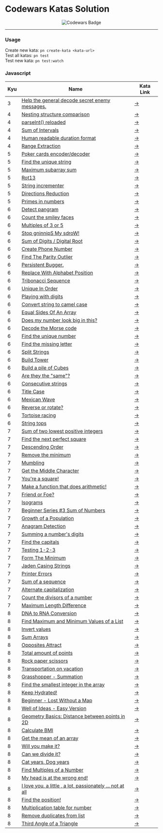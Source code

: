 # Codewars Katas Solution

<div align="center">

![Codewars Badge](https://www.codewars.com/users/amahmod/badges/large)

</div>

<hr>

### Usage

Create new kata: `pn create-kata <kata-url>`<br>
Test all katas: `pn test`<br>
Test new kata: `pn test:watch`

### Javascript

| Kyu | Name                                                                                                                                             | Kata Link                                                    |
| --- | ------------------------------------------------------------------------------------------------------------------------------------------------ | ------------------------------------------------------------ |
| 3   | [Help the general decode secret enemy messages.](javascript/3_help_the_general_decode_secret_enemy_messages./index.js)                           | [→](https://www.codewars.com/kata/52cf02cd825aef67070008fa)  |
| 4   | [Nesting structure comparison](javascript/4_kyu_nesting_structure_comparison/index.js)                                                           | [→](https://www.codewars.com/kata/520446778469526ec0000001)  |
| 4   | [parseInt() reloaded](javascript/4_kyu_parseInt_reloaded/index.js)                                                                               | [→](https://www.codewars.com/kata/525c7c5ab6aecef16e0001a5)  |
| 4   | [Sum of Intervals](javascript/4_sum_of_intervals/index.js)                                                                                       | [→](https://www.codewars.com/kata/52b7ed099cdc285c300001cd)  |
| 4   | [Human readable duration format](javascript/4_human_readable_duration_format/index.js)                                                           | [→](https://www.codewars.com/kata/52742f58faf5485cae000b9a)  |
| 4   | [Range Extraction](javascript/4_range_extraction/index.js)                                                                                       | [→](https://www.codewars.com/kata/51ba717bb08c1cd60f00002f)  |
| 5   | [Poker cards encoder/decoder](javascript/5_poker_cards_encoder_decoder/index.js)                                                                 | [→](https://www.codewars.com/kata/52ebe4608567ade7d700044a)  |
| 5   | [Find the unique string](javascript/5_kyu_find_the_unique_string/index.js)                                                                       | [→](https://www.codewars.com/kata/585d8c8a28bc7403ea0000c3)  |
| 5   | [Maximum subarray sum](javascript/5_kyu_maximum_subarray_sum/index.js)                                                                           | [→](https://www.codewars.com/kata/54521e9ec8e60bc4de000d6c)  |
| 5   | [Rot13](javascript/5_kyu_rot13/index.js)                                                                                                         | [→](https://www.codewars.com/kata/530e15517bc88ac656000716)  |
| 5   | [String incrementer](javascript/5_kyu_string_incrementer/index.js)                                                                               | [→](https://www.codewars.com/kata/54a91a4883a7de5d7800009c)  |
| 5   | [Directions Reduction](javascript/5_kyu_directions_reduction/index.js)                                                                           | [→](https://www.codewars.com/kata/550f22f4d758534c1100025a)  |
| 5   | [Primes in numbers](javascript/5_kyu_primes_in_numbers/index.js)                                                                                 | [→](https://www.codewars.com/kata/54d512e62a5e54c96200019e)  |
| 6   | [Detect pangram](javascript/6_kyu_detect_pangram/index.js)                                                                                       | [→](https://www.codewars.com/kata/545cedaa9943f7fe7b000048)  |
| 6   | [Count the smiley faces](javascript/6_kyu_count_the_smiley_faces/index.js)                                                                       | [→](https://www.codewars.com/kata/583203e6eb35d7980400002a)  |
| 6   | [Multiples of 3 or 5](javascript/6_multiples_of_3_or_5/index.js)                                                                                 | [→](https://www.codewars.com/kata/514b92a657cdc65150000006)  |
| 6   | [Stop gninnipS My sdroW!](javascript/6_stop_gninnips_my_sdrow!/index.js)                                                                         | [→](https://www.codewars.com/kata/5264d2b162488dc400000001)  |
| 6   | [Sum of Digits / Digital Root](javascript/6_sum_of_digits___digital_root/index.js)                                                               | [→](https://www.codewars.com/kata/541c8630095125aba6000c00)  |
| 6   | [Create Phone Number](javascript/6_create_phone_number/index.js)                                                                                 | [→](https://www.codewars.com/kata/525f50e3b73515a6db000b83)  |
| 6   | [Find The Parity Outlier](javascript/6_find_the_parity_outlier/index.js)                                                                         | [→](https://www.codewars.com/kata/5526fc09a1bbd946250002dc)  |
| 6   | [Persistent Bugger.](javascript/6_persistent_bugger./index.js)                                                                                   | [→](https://www.codewars.com/kata/55bf01e5a717a0d57e0000ec)  |
| 6   | [Replace With Alphabet Position](javascript/6_replace_with_alphabet_position/index.js)                                                           | [→](https://www.codewars.com/kata/546f922b54af40e1e90001da)  |
| 6   | [Tribonacci Sequence](javascript/6_tribonacci_sequence/index.js)                                                                                 | [→](https://www.codewars.com/kata/556deca17c58da83c00002db)  |
| 6   | [Unique In Order](javascript/6_unique_in_order/index.js)                                                                                         | [→](https://www.codewars.com/kata/54e6533c92449cc251001667)  |
| 6   | [Playing with digits](javascript/6_playing_with_digits/index.js)                                                                                 | [→](https://www.codewars.com/kata/5552101f47fc5178b1000050)  |
| 6   | [Convert string to camel case](javascript/6_convert_string_to_camel_case/index.js)                                                               | [→](https://www.codewars.com/kata/517abf86da9663f1d2000003)  |
| 6   | [Equal Sides Of An Array](javascript/6_equal_sides_of_an_array/index.js)                                                                         | [→](https://www.codewars.com/kata/5679aa472b8f57fb8c000047)  |
| 6   | [Does my number look big in this?](javascript/6_kyu_does_my_number_look_big_in_this_/index.js)                                                   | [→](https://www.codewars.com/kata/5287e858c6b5a9678200083c)  |
| 6   | [Decode the Morse code ](javascript/6_kyu_decode_the_morse_code_/index.js)                                                                       | [→](https://www.codewars.com/kata/54b724efac3d5402db00065e)  |
| 6   | [Find the unique number](javascript/6_kyu_find_the_unique_number/index.js)                                                                       | [→](https://www.codewars.com/kata/585d7d5adb20cf33cb000235)  |
| 6   | [Find the missing letter](javascript/6_kyu_find_the_missing_letter/index.js)                                                                     | [→](https://www.codewars.com/kata/5839edaa6754d6fec10000a2)  |
| 6   | [Split Strings](javascript/6_kyu_split_strings/index.js)                                                                                         | [→](https://www.codewars.com/kata/515de9ae9dcfc28eb6000001)  |
| 6   | [Build Tower](javascript/6_kyu_build_tower/index.js)                                                                                             | [→](https://www.codewars.com/kata/576757b1df89ecf5bd00073b)  |
| 6   | [Build a pile of Cubes](javascript/6_kyu_build_a_pile_of_cubes/index.js)                                                                         | [→](https://www.codewars.com/kata/5592e3bd57b64d00f3000047)  |
| 6   | [Are they the "same"?](javascript/6_kyu_are_they_the_same/index.js)                                                                              | [→](https://www.codewars.com/kata/550498447451fbbd7600041c)  |
| 6   | [Consecutive strings](javascript/6_kyu_consecutive_strings/index.js)                                                                             | [→](https://www.codewars.com/kata/56a5d994ac971f1ac500003e)  |
| 6   | [Title Case](javascript/6_kyu_title_case/index.js)                                                                                               | [→](https://www.codewars.com/kata/5202ef17a402dd033c000009)  |
| 6   | [Mexican Wave](javascript/6_kyu_mexican_wave/index.js)                                                                                           | [→](https://www.codewars.com/kata/58f5c63f1e26ecda7e000029)  |
| 6   | [Reverse or rotate?](javascript/6_kyu_reverse_or_rotate_/index.js)                                                                               | [→](https://www.codewars.com/kata/56b5afb4ed1f6d5fb0000991)  |
| 6   | [Tortoise racing](javascript/6_kyu_tortoise_racing/index.js)                                                                                     | [→](https://www.codewars.com/kata/55e2adece53b4cdcb900006c)  |
| 6   | [String tops](javascript/6_kyu_string_tops/index.js)                                                                                             | [→](https://www.codewars.com/kata/59b7571bbf10a48c75000070)  |
| 7   | [Sum of two lowest positive integers](javascript/7_kyu_sum_of_two_lowest_positive_integer/index.js)                                              | [→](https://www.codewars.com/kata/558fc85d8fd1938afb000014)  |
| 7   | [Find the next perfect square](javascript/7_kyu_find_the_next_perfect_square/index.js)                                                           | [→](https://www.codewars.com/kata/56269eb78ad2e4ced1000013)  |
| 7   | [Descending Order](javascript/7_kyu_descending_order/index.js)                                                                                   | [→](https://www.codewars.com/kata/5467e4d82edf8bbf40000155)  |
| 7   | [Remove the minimum](javascript/7_kyu_remove_the_minimum/index.js)                                                                               | [→](https://www.codewars.com/kata/563cf89eb4747c5fb100001b)  |
| 7   | [Mumbling](javascript/7_mumbling/index.js)                                                                                                       | [→](https://www.codewars.com/kata/5667e8f4e3f572a8f2000039)  |
| 7   | [Get the Middle Character](javascript/7_get_the_middle_character/index.js)                                                                       | [→](https://www.codewars.com/kata/56747fd5cb988479af000028)  |
| 7   | [You're a square!](javascript/7_you're_a_square!/index.js)                                                                                       | [→](https://www.codewars.com/kata/54c27a33fb7da0db0100040e)  |
| 7   | [Make a function that does arithmetic!](javascript/7_kyu_make_a_function_that_does_arithmetic!/index.js)                                         | [→](https://www.codewars.com/kata/583f158ea20cfcbeb400000a)  |
| 7   | [Friend or Foe?](javascript/7_kyu_friend_or_foe_/index.js)                                                                                       | [→](https://www.codewars.com/kata/55b42574ff091733d900002f)  |
| 7   | [Isograms](javascript/7_kyu_isograms/index.js)                                                                                                   | [→](https://www.codewars.com/kata/54ba84be607a92aa900000f1)  |
| 7   | [Beginner Series #3 Sum of Numbers](javascript/7_kyu_beginner_series_#3_sum_of_numbers/index.js)                                                 | [→](https://www.codewars.com/kata/55f2b110f61eb01779000053)  |
| 7   | [Growth of a Population](javascript/7_kyu_growth_of_a_population/index.js)                                                                       | [→](https://www.codewars.com/kata/563b662a59afc2b5120000c6)  |
| 7   | [Anagram Detection](javascript/7_kyu_anagram_detection/index.js)                                                                                 | [→](https://www.codewars.com/kata/529eef7a9194e0cbc1000255)  |
| 7   | [Summing a number's digits](javascript/7_kyu_summing_a_number's_digits/index.js)                                                                 | [→](https://www.codewars.com/kata/52f3149496de55aded000410)  |
| 7   | [Find the capitals](javascript/7_kyu_find_the_capitals/index.js)                                                                                 | [→](https://www.codewars.com/kata/539ee3b6757843632d00026b)  |
| 7   | [Testing 1-2-3](javascript/7_kyu_testing_1-2-3/index.js)                                                                                         | [→](https://www.codewars.com/kata/54bf85e3d5b56c7a05000cf9)  |
| 7   | [Form The Minimum](javascript/7_kyu_form_the_minimum/index.js)                                                                                   | [→](https://www.codewars.com/kata/5ac6932b2f317b96980000ca)  |
| 7   | [Jaden Casing Strings](javascript/7_kyu_jaden_casing_strings/index.js)                                                                           | [→](https://www.codewars.com/kata/5390bac347d09b7da40006f6)  |
| 7   | [Printer Errors](javascript/7_kyu_printer_errors/index.js)                                                                                       | [→](https://www.codewars.com/kata/56541980fa08ab47a0000040)  |
| 7   | [Sum of a sequence](javascript/7_kyu_sum_of_a_sequence/index.js)                                                                                 | [→](https://www.codewars.com/kata/586f6741c66d18c22800010a)  |
| 7   | [Alternate capitalization](javascript/7_kyu_alternate_capitalization/index.js)                                                                   | [→](https://www.codewars.com/kata/59cfc000aeb2844d16000075)  |
| 7   | [Count the divisors of a number](javascript/7_kyu_count_the_divisors_of_a_number/index.js)                                                       | [→](https://www.codewars.com/kata/542c0f198e077084c0000c2e)  |
| 7   | [Maximum Length Difference](javascript/7_kyu_maximum_length_difference/index.js)                                                                 | [→](https://www.codewars.com/kata/5663f5305102699bad000056)  |
| 8   | [DNA to RNA Conversion](javascript/8_kyu_dna_to_rna_conversion/index.js)                                                                         | [→](https://www.codewars.com/kata/5556282156230d0e5e000089/) |
| 8   | [Find Maximum and Minimum Values of a List](javascript/8_kyu_find_maximum_and_minimum_values_of_list/index.js)                                   | [→](https://www.codewars.com/kata/577a98a6ae28071780000989)  |
| 8   | [Invert values](javascript/8_kyu_invert_values/index.js)                                                                                         | [→](https://www.codewars.com/kata/5899dc03bc95b1bf1b0000ad)  |
| 8   | [Sum Arrays](javascript/8_kyu_sum_arrays/index.js)                                                                                               | [→](https://www.codewars.com/kata/555086d53eac039a2a000083)  |
| 8   | [Opposites Attract](javascript/8_kyu_opposites_attract/index.js)                                                                                 | [→](https://www.codewars.com/kata/53dc54212259ed3d4f00071c)  |
| 8   | [Total amount of points](javascript/8_kyu_total_amount_of_points/index.js)                                                                       | [→](https://www.codewars.com/kata/5bb904724c47249b10000131)  |
| 8   | [Rock paper scissors](javascript/8_kyu_rock_paper_scissors/index.js)                                                                             | [→](https://www.codewars.com/kata/5672a98bdbdd995fad00000f)  |
| 8   | [Transportation on vacation](javascript/8_kyu_transportation_on_vacation/index.js)                                                               | [→](https://www.codewars.com/kata/568d0dd208ee69389d000016)  |
| 8   | [Grasshopper - Summation](javascript/8_grasshopper_-_summation/index.js)                                                                         | [→](https://www.codewars.com/kata/55d24f55d7dd296eb9000030)  |
| 8   | [Find the smallest integer in the array](javascript/8_find_the_smallest_integer_in_the_array/index.js)                                           | [→](https://www.codewars.com/kata/55a2d7ebe362935a210000b2)  |
| 8   | [Keep Hydrated!](javascript/8_keep_hydrated!/index.js)                                                                                           | [→](https://www.codewars.com/kata/582cb0224e56e068d800003c)  |
| 8   | [Beginner - Lost Without a Map](javascript/8_beginner_-_lost_without_a_map/index.js)                                                             | [→](https://www.codewars.com/kata/57f781872e3d8ca2a000007e)  |
| 8   | [Well of Ideas - Easy Version](javascript/8_well_of_ideas_-_easy_version/index.js)                                                               | [→](https://www.codewars.com/kata/57f222ce69e09c3630000212)  |
| 8   | [Geometry Basics: Distance between points in 2D](javascript/8_geometry_basics:_distance_between_points_in_2d/index.js)                           | [→](https://www.codewars.com/kata/58dced7b702b805b200000be)  |
| 8   | [Calculate BMI](javascript/8_calculate_bmi/index.js)                                                                                             | [→](https://www.codewars.com/kata/57a429e253ba3381850000fb)  |
| 8   | [Get the mean of an array](javascript/8_get_the_mean_of_an_array/index.js)                                                                       | [→](https://www.codewars.com/kata/563e320cee5dddcf77000158)  |
| 8   | [Will you make it?](javascript/8_will_you_make_it/index.js)                                                                                      | [→](https://www.codewars.com/kata/5861d28f124b35723e00005e)  |
| 8   | [Can we divide it?](javascript/8_can_we_divide_it/index.js)                                                                                      | [→](https://www.codewars.com/kata/5a2b703dc5e2845c0900005a)  |
| 8   | [Cat years, Dog years](javascript/8_kyu_cat_years,_dog_years/index.js)                                                                           | [→](https://www.codewars.com/kata/5a6663e9fd56cb5ab800008b)  |
| 8   | [Find Multiples of a Number](javascript/8_kyu_find_multiples_of_a_number/index.js)                                                               | [→](https://www.codewars.com/kata/58ca658cc0d6401f2700045f)  |
| 8   | [My head is at the wrong end!](javascript/8_kyu_my_head_is_at_the_wrong_end!/index.js)                                                           | [→](https://www.codewars.com/kata/56f699cd9400f5b7d8000b55)  |
| 8   | [I love you, a little , a lot, passionately ... not at all](javascript/8_kyu_i_love_you,_a_little_,_a_lot,_passionately_..._not_at_all/index.js) | [→](https://www.codewars.com/kata/57f24e6a18e9fad8eb000296)  |
| 8   | [Find the position!](javascript/8_kyu_find_the_position!/index.js)                                                                               | [→](https://www.codewars.com/kata/5808e2006b65bff35500008f)  |
| 8   | [Multiplication table for number](javascript/8_kyu_multiplication_table_for_number/index.js)                                                     | [→](https://www.codewars.com/kata/5a2fd38b55519ed98f0000ce)  |
| 8   | [Remove duplicates from list](javascript/8_kyu_remove_duplicates_from_list/index.js)                                                             | [→](https://www.codewars.com/kata/57a5b0dfcf1fa526bb000118)  |
| 8   | [Third Angle of a Triangle](javascript/8_kyu_third_angle_of_a_triangle/index.js)                                                                 | [→](https://www.codewars.com/kata/5a023c426975981341000014)  |
